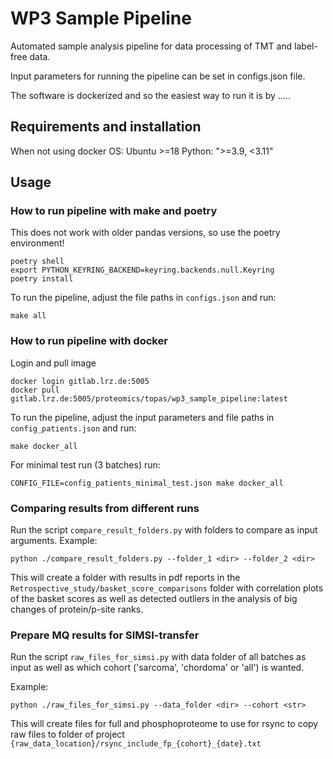 # WP3 Sample Pipeline

Automated sample analysis pipeline for data processing of TMT and label-free data. 

Input parameters for running the pipeline can be set in configs.json file.

The software is dockerized and so the easiest way to run it is by .....

## Requirements and installation

When not using docker
OS: Ubuntu >=18
Python: ">=3.9, <3.11"

## Usage

### How to run pipeline with make and poetry

This does not work with older pandas versions, so use the poetry environment!
```
poetry shell
export PYTHON_KEYRING_BACKEND=keyring.backends.null.Keyring
poetry install
```

To run the pipeline, adjust the file paths in `configs.json` and run:
```
make all
```

### How to run pipeline with docker

Login and pull image
```
docker login gitlab.lrz.de:5005
docker pull gitlab.lrz.de:5005/proteomics/topas/wp3_sample_pipeline:latest
```

To run the pipeline, adjust the input parameters and file paths in `config_patients.json` and run:
```
make docker_all
```

For minimal test run (3 batches) run:

```
CONFIG_FILE=config_patients_minimal_test.json make docker_all
```


### Comparing results from different runs

Run the script `compare_result_folders.py` with folders to compare as input arguments. Example:
```
python ./compare_result_folders.py --folder_1 <dir> --folder_2 <dir> 
```

This will create a folder with results in pdf reports in the `Retrospective_study/basket_score_comparisons` folder with correlation 
plots of the basket scores as well as detected outliers in the analysis of big changes of protein/p-site ranks.


### Prepare MQ results for SIMSI-transfer

Run the script `raw_files_for_simsi.py` with data folder of all batches as input as well as which cohort ('sarcoma', 'chordoma' or 'all') is 
wanted. 

Example:
```
python ./raw_files_for_simsi.py --data_folder <dir> --cohort <str> 
```

This will create files for full and phosphoproteome to use for rsync to copy raw files to folder of project
`{raw_data_location}/rsync_include_fp_{cohort}_{date}.txt`
